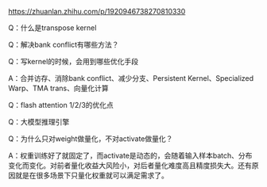 https://zhuanlan.zhihu.com/p/1920946738270810330

Q：什么是transpose kernel



Q：解决bank conflict有哪些方法？



Q：写kernel的时候，会用到哪些优化手段

A：合并访存、消除bank conflict、减少分支、Persistent Kernel、Specialized Warp、TMA trans、向量化计算



Q：flash attention 1/2/3的优化点



Q：大模型推理引擎



Q：为什么只对weight做量化，不对activate做量化？

A：权重训练好了就固定了，而activate是动态的，会随着输入样本batch、分布变化而变化。对前者量化收益大风险小，对后者量化难度高且精度损失大。还有原因就是在很多场景下只量化权重就可以满足需求了。